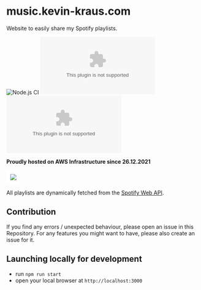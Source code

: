 # music.kevin-kraus.com
Website to easily share my Spotify playlists.

![Node.js CI](https://github.com/kevin-kraus/music.kevin-kraus.com/workflows/Node.js%20CI/badge.svg?branch=master)
![GitHub code size in bytes](https://img.shields.io/github/languages/code-size/kevin-kraus/music.kevin-kraus.com)
![GitHub tag (latest by date)](https://img.shields.io/github/v/tag/kevin-kraus/music.kevin-kraus.com?label=version)

**Proudly hosted on AWS Infrastructure since 26.12.2021**

<img style="background-color: white; padding: 10px" src="https://d0.awsstatic.com/logos/powered-by-aws.png"/>

All playlists are dynamically fetched from the [Spotify Web API](https://developer.spotify.com/).

## Contribution
If you find any errors / unexpected behaviour, please open an issue in this Repository. For any features you might want 
to have, please also create an issue for it.
## Launching locally for development
- run `npm run start`
- open your local browser at `http://localhost:3000`

